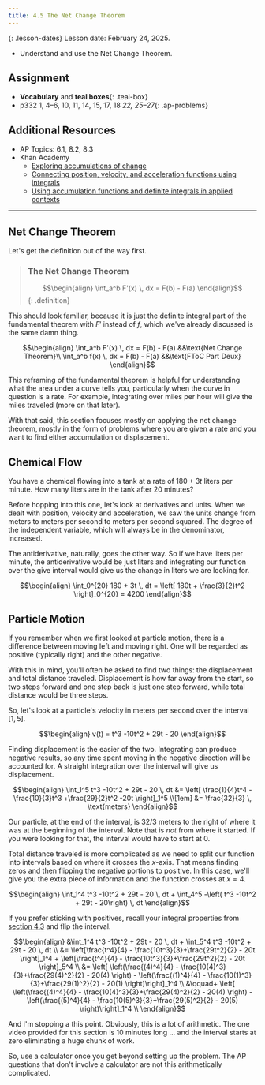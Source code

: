 ```yaml
---
title: 4.5 The Net Change Theorem
---
```


{: .lesson-dates}
Lesson date: February 24, 2025.

- Understand and use the Net Change Theorem.

## Assignment

- **Vocabulary** and **teal boxes**{: .teal-box}
- p332 1, 4–6, 10, 11, 14, 15, 17, 18 *22, 25–27*{: .ap-problems}

## Additional Resources

- AP Topics: 6.1, 8.2, 8.3
- Khan Academy
  - [Exploring accumulations of change](https://www.khanacademy.org/math/ap-calculus-ab/ab-integration-new/ab-6-1/v/introduction-to-integral-calculus)
  - [Connecting position, velocity, and acceleration functions using integrals](https://www.khanacademy.org/math/ap-calculus-ab/ab-applications-of-integration-new/ab-8-2/v/motion-problems-with-integrals)
  - [Using accumulation functions and definite integrals in applied contexts](https://www.khanacademy.org/math/ap-calculus-ab/ab-applications-of-integration-new/ab-8-3/v/area-under-rate-net-change)

---

## Net Change Theorem

Let's get the definition out of the way first.

> ### The Net Change Theorem
>
> $$\begin{align}
> \int_a^b F'(x) \, dx = F(b) - F(a)
> \end{align}$$
{: .definition}

This should look familiar, because it is just the definite integral part of the fundamental theorem with $F'$ instead of $f$, which we've already discussed is the same damn thing.

$$\begin{align}
\int_a^b F'(x) \, dx = F(b) - F(a) &&\text{Net Change Theorem}\\
\int_a^b f(x) \, dx = F(b) - F(a) &&\text{FToC Part Deux}
\end{align}$$

This reframing of the fundamental theorem is helpful for understanding what the area under a curve tells you, particularly when the curve in question is a rate. For example, integrating over miles per hour will give the miles traveled (more on that later).

With that said, this section focuses mostly on applying the net change theorem, mostly in the form of problems where you are given a rate and you want to find either accumulation or displacement.

## Chemical Flow

You have a chemical flowing into a tank at a rate of $180 + 3t$ liters per minute. How many liters are in the tank after 20 minutes?

Before hopping into this one, let's look at derivatives and units. When we dealt with position, velocity and acceleration, we saw the units change from meters to meters per second to meters per second squared. The degree of the independent variable, which will always be in the denominator, increased.

The antiderivative, naturally, goes the other way. So if we have liters per minute, the antiderivative would be just liters and integrating our function over the give interval would give us the change in liters we are looking for.

$$\begin{align}
\int_0^{20} 180 + 3t \, dt = \left[ 180t + \frac{3}{2}t^2 \right]_0^{20} = 4200
\end{align}$$

## Particle Motion

If you remember when we first looked at particle motion, there is a difference between moving left and moving right. One will be regarded as positive (typically right) and the other negative.

With this in mind, you'll often be asked to find two things: the displacement and total distance traveled. Displacement is how far away from the start, so two steps forward and one step back is just one step forward, while total distance would be three steps.

So, let's look at a particle's velocity in meters per second over the interval $[1,5]$.

$$\begin{align}
v(t) = t^3 -10t^2 + 29t - 20
\end{align}$$

Finding displacement is the easier of the two. Integrating can produce negative results, so any time spent moving in the negative direction will be accounted for. A straight integration over the interval will give us displacement.

$$\begin{align}
\int_1^5 t^3 -10t^2 + 29t - 20 \, dt &= \left[ \frac{1}{4}t^4 - \frac{10}{3}t^3 +\frac{29}{2}t^2 -20t \right]_1^5 \\[1em]
&= \frac{32}{3} \, \text{meters}
\end{align}$$

Our particle, at the end of the interval, is $32/3$ meters to the right of where it was at the beginning of the interval. Note that is *not* from where it started. If you were looking for that, the interval would have to start at $0$.

Total distance traveled is more complicated as we need to split our function into intervals based on where it crosses the $x$-axis. That means finding zeros and then flipping the negative portions to positive. In this case, we'll give you the extra piece of information and the function crosses at $x=4$.

$$\begin{align}
\int_1^4 t^3 -10t^2 + 29t - 20 \, dt + \int_4^5 -\left( t^3 -10t^2 + 29t - 20\right) \, dt
\end{align}$$

If you prefer sticking with positives, recall your integral properties from [section 4.3](./4.3-reimann-sums-and-definite-integrals.md) and flip the interval.

$$\begin{align}
&\int_1^4 t^3 -10t^2 + 29t - 20 \, dt + \int_5^4 t^3 -10t^2 + 29t - 20 \, dt  \\
&= \left[\frac{t^4}{4} - \frac{10t^3}{3}+\frac{29t^2}{2} - 20t \right]_1^4 + \left[\frac{t^4}{4} - \frac{10t^3}{3}+\frac{29t^2}{2} - 20t \right]_5^4 \\
&= \left[ \left(\frac{(4)^4}{4} - \frac{10(4)^3}{3}+\frac{29(4)^2}{2} - 20(4) \right) - \left(\frac{(1)^4}{4} - \frac{10(1)^3}{3}+\frac{29(1)^2}{2} - 20(1) \right)\right]_1^4 \\
&\qquad+ \left[ \left(\frac{(4)^4}{4} - \frac{10(4)^3}{3}+\frac{29(4)^2}{2} - 20(4) \right) - \left(\frac{(5)^4}{4} - \frac{10(5)^3}{3}+\frac{29(5)^2}{2} - 20(5) \right)\right]_1^4 \\
\end{align}$$

And I'm stopping a this point. Obviously, this is a lot of arithmetic. The one video provided for this section is 10 minutes long ... and the interval starts at zero eliminating a huge chunk of work.

So, use a calculator once you get beyond setting up the problem. The AP questions that don't involve a calculator are not this arithmetically complicated.
